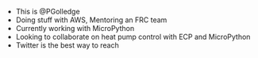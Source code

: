 - This is @PGolledge
- Doing stuff with AWS, Mentoring an FRC team
- Currently working with MicroPython
- Looking to collaborate on heat pump control with ECP and MicroPython
- Twitter is the best way to reach

<!---
PeterGolledge/PeterGolledge is a ✨ special ✨ repository because its `README.md` (this file) appears on your GitHub profile.
You can click the Preview link to take a look at your changes.
--->
